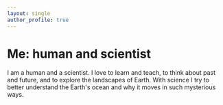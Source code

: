 ```yaml
---
layout: single
author_profile: true
---
```


# Me: human and scientist

I am a human and a scientist.  I love to learn and teach, 
to think about past and future, and to explore 
the landscapes of Earth.  With science I try to better understand 
the Earth's ocean and why it moves in such mysterious ways.
